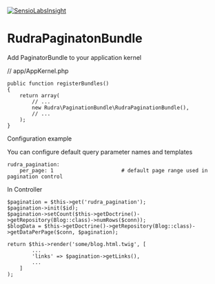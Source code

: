 [![SensioLabsInsight](https://insight.sensiolabs.com/projects/1815951b-a237-4eb3-ae03-89efb90f4bcb/big.png)](https://insight.sensiolabs.com/projects/1815951b-a237-4eb3-ae03-89efb90f4bcb)

# RudraPaginatonBundle

Add PaginatorBundle to your application kernel

// app/AppKernel.php
```
public function registerBundles()
{
    return array(
        // ...
        new Rudra\PaginationBundle\RudraPaginationBundle(),
        // ...
    );
}
```

Configuration example

You can configure default query parameter names and templates

```
rudra_pagination:
    per_page: 1                      # default page range used in pagination control
```
In Controller

```
$pagination = $this->get('rudra_pagination');
$pagination->init($id);
$pagination->setCount($this->getDoctrine()->getRepository(Blog::class)->numRows($conn));
$blogData = $this->getDoctrine()->getRepository(Blog::class)->getDataPerPage($conn, $pagination);

return $this->render('some/blog.html.twig', [
        ...
        'links' => $pagination->getLinks(),
        ...
    ]
);
```
